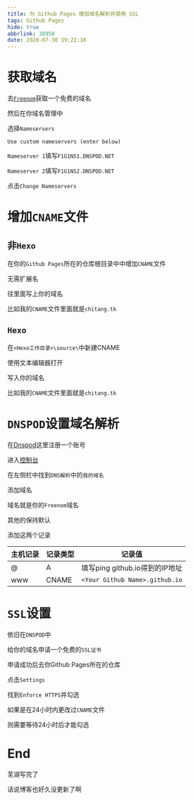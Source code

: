 ```yaml
---
title: 为 Github Pages 增加域名解析并使用 SSL
tags: Github Pages
hide: true
abbrlink: 38950
date: 2020-07-30 19:22:10
---
```


# 获取域名

去[`Freenom`](https://freenom.com/)获取一个免费的域名

然后在你域名管理中

选择`Nameservers`

`Use custom nameservers (enter below)`

`Nameserver 1`填写`F1G1NS1.DNSPOD.NET`

`Nameserver 2`填写`F1G1NS2.DNSPOD.NET`

点击`Change Nameservers`

# 增加`CNAME`文件

## 非`Hexo`

在你的`Github Pages`所在的仓库根目录中中增加`CNAME`文件

无需扩展名

往里面写上你的域名

比如我的`CNAME`文件里面就是`chitang.tk`

## `Hexo`

在`<Hexo工作目录>\source\`中新建CNAME

使用文本编辑器打开

写入你的域名

比如我的`CNAME`文件里面就是`chitang.tk`

# `DNSPOD`设置域名解析

在[Dnspod](https://dnspod.cn)这里注册一个账号

进入[控制台](https://console.dnspod.cn/)

在左侧栏中找到`DNS解析`中的`我的域名`

添加域名

域名就是你的`Freenom`域名

其他的保持默认

添加这两个记录

| 主机记录 | 记录类型 | 记录值                         |
| -------- | -------- | ------------------------------ |
| @        | A        | 填写ping github.io得到的IP地址 |
| www      | CNAME    | `<Your Github Name>.github.io` |

# `SSL`设置

依旧在`DNSPOD`中

给你的域名申请一个免费的`SSL证书`

申请成功后去你Github Pages所在的仓库

点击`Settings`

找到`Enforce HTTPS`并勾选

如果是在24小时内更改过`CNAME`文件

则需要等待24小时后才能勾选

# End

芜湖写完了

话说博客也好久没更新了啊


